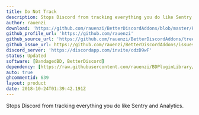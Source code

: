 ```yaml
---
title: Do Not Track
description: Stops Discord from tracking everything you do like Sentry and Analytics.
author: rauenzi
download: 'https://github.com/rauenzi/BetterDiscordAddons/blob/master/Plugins/DoNotTrack/DoNotTrack.plugin.js'
github_profile_url: 'https://github.com/rauenzi'
github_source_url: 'https://github.com/rauenzi/BetterDiscordAddons/tree/master/Plugins/DoNotTrack'
github_issue_url: https://github.com/rauenzi/BetterDiscordAddons/issues/
discord_server: 'https://discordapp.com/invite/cdzD9wF'
status: Updated
software: [BandagedBD, BetterDiscord]
dependency: [https://raw.githubusercontent.com/rauenzi/BDPluginLibrary/master/release/0PluginLibrary.plugin.js]
auto: true
ghcommentid: 639
layout: product
date: 2018-10-24T01:39:42.191Z
---
```

Stops Discord from tracking everything you do like Sentry and Analytics.
